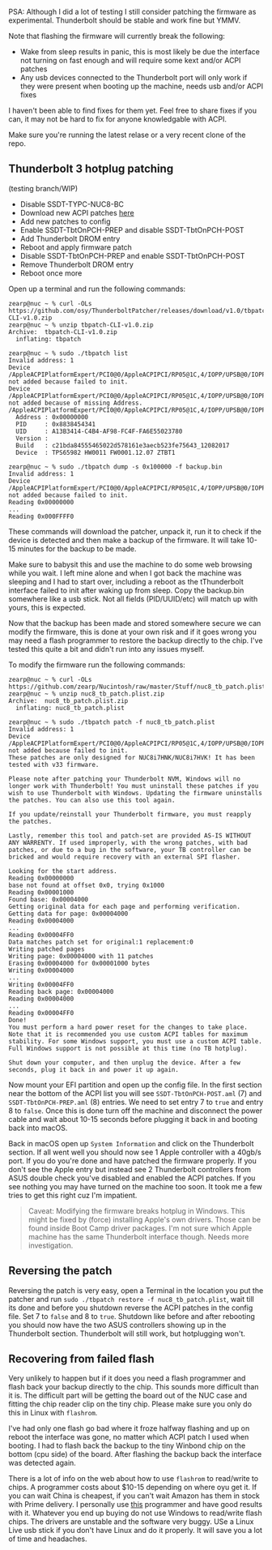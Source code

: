PSA: Although I did a lot of testing I still consider patching the firmware as experimental. Thunderbolt should be stable and work fine but YMMV. 

Note that flashing the firmware will currently break the following:
- Wake from sleep results in panic, this is most likely be due the interface not turning on fast enough and will require some kext and/or ACPI patches
- Any usb devices connected to the Thunderbolt port will only work if they were present when booting up the machine, needs usb and/or ACPI fixes

I haven't been able to find fixes for them yet. Feel free to share fixes if you can, it may not be hard to fix for anyone knowledgable with ACPI.

Make sure you're running the latest relase or a very recent clone of the repo.

## Thunderbolt 3 hotplug patching

(testing branch/WIP)

- Disable SSDT-TYPC-NUC8-BC
- Download new ACPI patches [here](#)
- Add new patches to config
- Enable SSDT-TbtOnPCH-PREP and disable SSDT-TbtOnPCH-POST
- Add Thunderbolt DROM entry
- Reboot and apply firmware patch
- Disable SSDT-TbtOnPCH-PREP and enable SSDT-TbtOnPCH-POST
- Remove Thunderbolt DROM entry
- Reboot once more

Open up a terminal and run the following commands:
```
zearp@nuc ~ % curl -OLs https://github.com/osy/ThunderboltPatcher/releases/download/v1.0/tbpatch-CLI-v1.0.zip
zearp@nuc ~ % unzip tbpatch-CLI-v1.0.zip 
Archive:  tbpatch-CLI-v1.0.zip
  inflating: tbpatch
```

```
zearp@nuc ~ % sudo ./tbpatch list
Invalid address: 1
Device /AppleACPIPlatformExpert/PCI0@0/AppleACPIPCI/RP05@1C,4/IOPP/UPSB@0/IOPP/DSB0@0/IOPP/NHI0@0/AppleThunderboltHAL/AppleThunderboltNHIType3/IOThunderboltController/IOThunderboltPort@5/IOThunderboltSwitchType3/IOThunderboltIECSNub/AppleHPMIECS/AppleHPMDevice@1 not added because failed to init.
Device /AppleACPIPlatformExpert/PCI0@0/AppleACPIPCI/RP05@1C,4/IOPP/UPSB@0/IOPP/DSB0@0/IOPP/NHI0@0/AppleThunderboltHAL/AppleThunderboltNHIType3/IOThunderboltController/IOThunderboltPort@5/IOThunderboltSwitchType3/IOThunderboltIECSNub/AppleHPMIECS/AppleHPMUserClient not added because of missing Address.
/AppleACPIPlatformExpert/PCI0@0/AppleACPIPCI/RP05@1C,4/IOPP/UPSB@0/IOPP/DSB0@0/IOPP/NHI0@0/AppleThunderboltHAL/AppleThunderboltNHIType3/IOThunderboltController/IOThunderboltPort@5/IOThunderboltSwitchType3/IOThunderboltIECSNub/AppleHPMIECS/AppleHPMDevice@0
  Address : 0x00000000
  PID     : 0x8838454341
  UID     : A13B3414-C4B4-AF98-FC4F-FA6E55023780
  Version : 
  Build   : c21bda84555465022d578161e3aecb523fe75643_12082017
  Device  : TPS65982 HW0011 FW0001.12.07 ZTBT1
```

```
zearp@nuc ~ % sudo ./tbpatch dump -s 0x100000 -f backup.bin
Invalid address: 1
Device /AppleACPIPlatformExpert/PCI0@0/AppleACPIPCI/RP05@1C,4/IOPP/UPSB@0/IOPP/DSB0@0/IOPP/NHI0@0/AppleThunderboltHAL/AppleThunderboltNHIType3/IOThunderboltController/IOThunderboltPort@5/IOThunderboltSwitchType3/IOThunderboltIECSNub/AppleHPMIECS/AppleHPMDevice@1 not added because failed to init.
Reading 0x00000000
...
Reading 0x000FFFF0
```

These commands will download the patcher, unpack it, run it to check if the device is detected and then make a backup of the firmware. It will take 10-15 minutes for the backup to be made.

Make sure to babysit this and use the machine to do some web browsing while you wait. I left mine alone and when I got back the machine was sleeping and I had to start over, including a reboot as the tThunderbolt interface failed to init after waking up from sleep. Copy the backup.bin somewhere like a usb stick. Not all fields (PID/UUID/etc) will match up with yours, this is expected.

Now that the backup has been made and stored somewhere secure we can modify the firmware, this is done at your own risk and if it goes wrong you may need a flash programmer to restore the backup directly to the chip. I've tested this quite a bit and didn't run into any issues myself.

To modify the firmware run the following commands:
```
zearp@nuc ~ % curl -OLs https://github.com/zearp/Nucintosh/raw/master/Stuff/nuc8_tb_patch.plist.zip
zearp@nuc ~ % unzip nuc8_tb_patch.plist.zip 
Archive:  nuc8_tb_patch.plist.zip
  inflating: nuc8_tb_patch.plist
```

```
zearp@nuc ~ % sudo ./tbpatch patch -f nuc8_tb_patch.plist
Invalid address: 1
Device /AppleACPIPlatformExpert/PCI0@0/AppleACPIPCI/RP05@1C,4/IOPP/UPSB@0/IOPP/DSB0@0/IOPP/NHI0@0/AppleThunderboltHAL/AppleThunderboltNHIType3/IOThunderboltController/IOThunderboltPort@5/IOThunderboltSwitchType3/IOThunderboltIECSNub/AppleHPMIECS/AppleHPMDevice@1 not added because failed to init.
These patches are only designed for NUC8i7HNK/NUC8i7HVK! It has been tested with v33 firmware.

Please note after patching your Thunderbolt NVM, Windows will no longer work with Thunderbolt! You must uninstall these patches if you wish to use Thunderbolt with Windows. Updating the firmware uninstalls the patches. You can also use this tool again.

If you update/reinstall your Thunderbolt firmware, you must reapply the patches.

Lastly, remember this tool and patch-set are provided AS-IS WITHOUT ANY WARRENTY. If used improperly, with the wrong patches, with bad patches, or due to a bug in the software, your TB controller can be bricked and would require recovery with an external SPI flasher.

Looking for the start address.
Reading 0x00000000
base not found at offset 0x0, trying 0x1000
Reading 0x00001000
Found base: 0x00004000
Getting original data for each page and performing verification.
Getting data for page: 0x00004000
Reading 0x00004000
...
Reading 0x00004FF0
Data matches patch set for original:1 replacement:0
Writing patched pages
Writing page: 0x00004000 with 11 patches
Erasing 0x00004000 for 0x00001000 bytes
Writing 0x00004000
...
Writing 0x00004FF0
Reading back page: 0x00004000
Reading 0x00004000
...
Reading 0x00004FF0
Done!
You must perform a hard power reset for the changes to take place. Note that it is recommended you use custom ACPI tables for maximum stability. For some Windows support, you must use a custom ACPI table. Full Windows support is not possible at this time (no TB hotplug).

Shut down your computer, and then unplug the device. After a few seconds, plug it back in and power it up again.
```

Now mount your EFI partition and open up the config file. In the first section near the bottom of the ACPI list you will see ```SSDT-TbtOnPCH-POST.aml``` (7) and ```SSDT-TbtOnPCH-PREP.aml``` (8) entries. We need to set entry 7 to ```true``` and entry 8 to ```false```.
Once this is done turn off the machine and disconnect the power cable and wait about 10-15 seconds before plugging it back in and booting back into macOS.

Back in macOS open up ```System Information``` and click on the Thunderbolt section. If all went well you should now see 1 Apple controller with a 40gb/s port. If you do you're done and have patched the firmware properly. If you don't see the Apple entry but instead see 2 Thunderbolt controllers from ASUS double check you've disabled and enabled the ACPI patches. If you see nothing you may have turned on the machine too soon. It took me a few tries to get this right cuz I'm impatient.

> Caveat: Modifying the firmware breaks hotplug in Windows. This might be fixed by (force) installing Apple's own drivers. Those can be found inside Boot Camp driver packages. I'm not sure which Apple machine has the same Thunderbolt interface though. Needs more investigation.

## Reversing the patch
Reversing the patch is very easy, open a Terminal in the location you put the patcher and run ```sudo ./tbpatch restore -f nuc8_tb_patch.plist```, wait till its done and before you shutdown reverse the ACPI patches in the config file. Set 7 to ```false``` and 8 to ```true```. Shutdown like before and after rebooting you should now have the two ASUS controllers showing up in the Thunderbolt section. Thunderbolt will still work, but hotplugging won't.

## Recovering from failed flash
Very unlikely to happen but if it does you need a flash programmer and flash back your backup directly to the chip. This sounds more difficult than it is. The difficult part will be getting the board out of the NUC case and fitting the chip reader clip on the tiny chip. Please make sure you only do this in Linux with ```flashrom```.

I've had only one flash go bad where it froze halfway flashing and up on reboot the interface was gone, no matter which ACPI patch I used when booting. I had to flash back the backup to the tiny Winbond chip on the bottom (cpu side) of the board. After flashing the backup back the interface was detected again.

There is a lot of info on the web about how to use ```flashrom``` to read/write to chips. A programmer costs about $10-15 depending on where oyu get it. If you can wait China is cheapest, if you can't wait Amazon has them in stock with Prime delivery. I personally use [this](http://keeyees.com/a/Products/ej/36.html) programmer and have good results with it. Whatever you end up buying do not use Windows to read/write flash chips. The drivers are unstable and the software very buggy. USe a Linux Live usb stick if you don't have Linux and do it properly. It will save you a lot of time and headaches.
